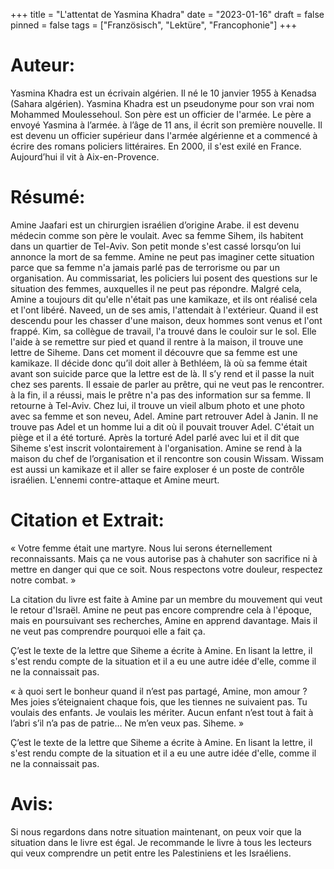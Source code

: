 +++
title = "L'attentat de Yasmina Khadra"
date = "2023-01-16"
draft = false
pinned = false
tags = ["Französisch", "Lektüre", "Francophonie"]
+++
# Auteur:

Yasmina Khadra est un écrivain algérien. Il né le 10 janvier 1955 à Kenadsa (Sahara algérien). Yasmina Khadra est un pseudonyme pour son vrai nom Mohammed Moulessehoul. Son père est un officier de l'armée. Le père a envoyé Yasmina à l’armée. à l’âge de 11 ans, il écrit son première nouvelle. Il est devenu un officier supérieur dans l'armée algérienne et a commencé à écrire des romans policiers littéraires. En 2000, il s'est exilé en France. Aujourd’hui il vit à Aix-en-Provence.  

# Résumé:

Amine Jaafari est un chirurgien israélien d’origine Arabe. il est devenu médecin comme son père le voulait. Avec sa femme Sihem, ils habitent dans un quartier de Tel-Aviv. Son petit monde s'est cassé lorsqu’on lui annonce la mort de sa femme. Amine ne peut pas imaginer cette situation parce que sa femme n'a jamais parlé pas de terrorisme ou par un organisation. Au commissariat, les policiers lui posent des questions sur le situation des femmes, auxquelles il ne peut pas répondre. Malgré cela, Amine a toujours dit qu'elle n'était pas une kamikaze, et ils ont réalisé cela et l'ont libéré. Naveed, un de ses amis, l'attendait à l'extérieur. Quand il est descendu pour les chasser d'une maison, deux hommes sont venus et l'ont frappé. Kim, sa collègue de travail, l'a trouvé dans le couloir sur le sol. Elle l'aide à se remettre sur pied et quand il rentre à la maison, il trouve une lettre de Siheme. Dans cet moment il découvre que sa femme est une kamikaze. Il décide donc qu’il doit aller à Bethléem, là où sa femme était avant son suicide parce que la lettre est de là. Il s’y rend et il passe la nuit chez ses parents. Il essaie de parler au prêtre, qui ne veut pas le rencontrer. à la fin, il a réussi, mais le prêtre n'a pas des information sur sa femme. Il retourne à Tel-Aviv. Chez lui, il trouve un vieil album photo et une photo avec sa femme et son neveu, Adel. Amine part retrouver Adel à Janin. Il ne trouve pas Adel et un homme lui a dit où il pouvait trouver Adel. C'était un piège et il a été torturé. Après la torturé Adel parlé avec lui et il dit que Siheme s'est inscrit volontairement à l'organisation. Amine se rend à la maison du chef de l’organisation et il rencontre son cousin Wissam. Wissam est aussi un kamikaze et il aller se faire exploser é un poste de contrôle israélien. L'ennemi contre-attaque et Amine meurt.

# Citation et Extrait:

« Votre femme était une martyre. Nous lui serons éternellement reconnaissants. Mais ça ne vous autorise pas à chahuter son sacrifice ni à mettre en danger qui que ce soit. Nous respectons votre douleur, respectez notre combat. »

La citation du livre est faite à Amine par un membre du mouvement qui veut le retour d'Israël. Amine ne peut pas encore comprendre cela à l'époque, mais en poursuivant ses recherches, Amine en apprend davantage. Mais il ne veut pas comprendre pourquoi elle a fait ça. 

Ç’est le texte de la lettre que Siheme a écrite à Amine. En lisant la lettre, il s'est rendu compte de la situation et il a eu une autre idée d'elle, comme il ne la connaissait pas. 

«  à quoi sert le bonheur quand il n’est pas partagé, Amine, mon amour ? Mes joies s’éteignaient chaque fois, que les tiennes ne suivaient pas. Tu voulais des enfants. Je voulais les mériter. Aucun enfant n’est tout à fait à l’abri s’il n’a pas de patrie… Ne m’en veux pas. Siheme. »

Ç’est le texte de la lettre que Siheme a écrite à Amine. En lisant la lettre, il s'est rendu compte de la situation et il a eu une autre idée d'elle, comme il ne la connaissait pas. 

# Avis:

Si nous regardons dans notre situation maintenant, on peux voir que la situation dans le livre est égal. Je recommande le livre à tous les lecteurs qui veux comprendre un petit entre les Palestiniens et les Israéliens.